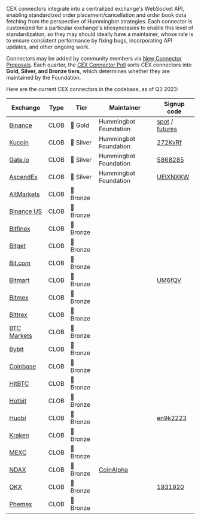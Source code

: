 CEX connectors integrate into a centralized exchange's WebSocket API, enabling standardized order placement/cancellation and order book data fetching from the perspective of Hummingbot strategies. Each connector is customized for a particular exchange's idiosyncrasies to enable this level of standardization, so they may should ideally have a maintainer, whose role is to ensure consistent performance by fixing bugs, incorporating API updates, and other ongoing work.

Connectors may be added by community members via [New Connector Proposals](/governance/proposals). Each quarter, the [CEX Connector Poll](/governance/polls) sorts CEX connectors into **Gold, Silver, and Bronze tiers**, which determines whether they are maintained by the Foundation.

Here are the current CEX connectors in the codebase, as of Q3 2023:

| Exchange | Type | Tier | Maintainer | Signup code |
|----------|------|------|------------|-------------|
| [Binance](./binance) | CLOB | 🥇 Gold | Hummingbot Foundation | [spot](https://www.binance.com/en/register?ref=FQQNNGCD) / [futures](https://www.binance.com/en/futures/ref?code=hummingbot)
| [Kucoin](./kucoin) | CLOB | 🥈 Silver | Hummingbot Foundation | [272KvRf](https://www.kucoin.com/ucenter/signup?rcode=272KvRf)
| [Gate.io](./gate-io) | CLOB | 🥈 Silver | Hummingbot Foundation | [5868285](https://www.gate.io/signup/5868285)
| [AscendEx](./ascend-ex) | CLOB | 🥈 Silver | Hummingbot Foundation | [UEIXNXKW](https://ascendex.com/register?inviteCode=UEIXNXKW)
| [AltMarkets](./altmarkets) | CLOB | 🥉 Bronze
| [Binance US](./binance-us) | CLOB | 🥉 Bronze
| [Bitfinex](./bitfinex) | CLOB | 🥉 Bronze
| [Bitget](./bitget-perpetual) | CLOB | 🥉 Bronze
| [Bit.com](./bit-com-perpetual) | CLOB | 🥉 Bronze
| [Bitmart](./bitmart) | CLOB | 🥉 Bronze | | [UM6fQV](https://www.bitmart.com/en?r=UM6fQV)
| [Bitmex](./bitmex) | CLOB | 🥉 Bronze
| [Bittrex](./bittrex) | CLOB | 🥉 Bronze
| [BTC Markets](./btc-markets) | CLOB | 🥉 Bronze
| [Bybit](./bybit) | CLOB | 🥉 Bronze
| [Coinbase](./coinbase) | CLOB | 🥉 Bronze
| [HitBTC](./hitbtc) | CLOB | 🥉 Bronze
| [Hotbit](./hotbit) | CLOB | 🥉 Bronze
| [Huobi](./huobi) | CLOB | 🥉 Bronze | | [en9k2223](https://www.huobi.com/en-us/v/register/double-invite/?inviter_id=25530615&invite_code=en9k2223)
| [Kraken](./kraken) | CLOB | 🥉 Bronze
| [MEXC](./mexc) | CLOB | 🥉 Bronze
| [NDAX](./ndax) | CLOB | 🥉 Bronze | [CoinAlpha](https://coinalpha.com) | 
| [OKX](./okx) | CLOB | 🥉 Bronze | | [1931920](https://www.okx.com/join/1931920)
| [Phemex](./phemex-perpetual) | CLOB | 🥉 Bronze |
